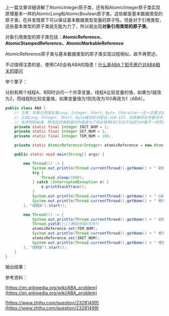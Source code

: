 上一篇文章详细讲解了AtomicInteger原子类，还有和AtomicInteger原子类实现原理基本一样的AtomicLong和AtomicBoolean原子类。这些都是基本数据类型的原子类，在并发情景下可以保证基本数据类型变量的原子性。但是对于引用类型，这些基本类型的原子类就无能为力了，所以就出现**对象引用类型的原子类**。

对象引用类型的原子类包括：**AtomicReference、AtomicStampedReference、AtomicMarkableReference**

AtomicReference原子类与基本数据类型的原子类实现过程相似，故不再赘述。

不过值得注意的是，使用CAS会有ABA的隐患！[什么是ABA？](https://en.wikipedia.org/wiki/ABA_problem)[知乎用户对ABA相关的提问](https://www.zhihu.com/question/23281499)

举个栗子：

分别有两个线程A、B同时访问一个共享变量，线程A比较变量的值，如果为1就改为2，而线程B比较变量值，如果变量值为1则先改为100再改为1（ABA）。

```java
public class ABA {
    // 注意：如果引用类型是Long、Integer、Short、Byte、Character一定一定要注意包装类的缓存区间！
    // 比如Long、Integer、Short、Byte缓存区间是在-128~127，会直接存在常量池中，而不在这个区间内对象的值则会每次都new一个对象，那么即使两个对象的值相同，CAS方法都会返回false
    // 先声明初始值，修改后的值和临时的值是为了保证使用CAS方法不会因为对象不一样而返回false
    private static final Integer INIT_NUM = 1;
    private static final Integer SET_NUM = 2;
    private static final Integer TEM_NUM = 100;

    private static AtomicReference<Integer> atomicReference = new AtomicReference<>(INIT_NUM);

    public static void main(String[] args) {

        new Thread(() -> {
            System.out.println(Thread.currentThread().getName() + " 初始值为：" + atomicReference.get());
            try {
                Thread.sleep(1000);
            } catch (InterruptedException e) {
                e.printStackTrace();
            }
            System.out.println(Thread.currentThread().getName() + " CAS操作结果：" + atomicReference.compareAndSet(INIT_NUM, SET_NUM));
            System.out.println(Thread.currentThread().getName() + " 修改后值为：" + atomicReference.get());
        }, "线程A").start();

        new Thread(() -> {
            System.out.println(Thread.currentThread().getName() + " 初始值为：" + atomicReference.get());
            Thread.yield();//确保线程A先执行
            atomicReference.set(TEM_NUM);
            System.out.println(Thread.currentThread().getName() + " 修改后值为：" + atomicReference.get());
            atomicReference.set(INIT_NUM);
            System.out.println(Thread.currentThread().getName() + " 修改后值为：" + atomicReference.get());
        }, "线程B").start();
    }
}
```


输出结果：











参考资料：

[https://en.wikipedia.org/wiki/ABA_problem](https://en.wikipedia.org/wiki/ABA_problem)

[https://www.zhihu.com/question/23281499](https://www.zhihu.com/question/23281499)